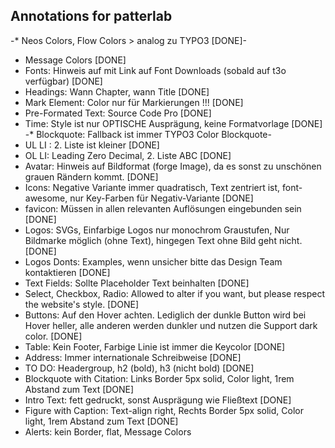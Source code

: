 Annotations for patterlab
-------------------------
-* Neos Colors, Flow Colors > analog zu TYPO3 [DONE]-
* Message Colors [DONE]
* Fonts: Hinweis auf mit Link auf Font Downloads (sobald auf t3o verfügbar) [DONE]
* Headings: Wann Chapter, wann Title [DONE]
* Mark Element: Color nur für Markierungen !!! [DONE]
* Pre-Formated Text: Source Code Pro [DONE]
* Time: Style ist nur OPTISCHE Ausprägung, keine Formatvorlage [DONE]
-* Blockquote: Fallback ist immer TYPO3 Color Blockquote-
* UL LI : 2. Liste ist kleiner [DONE]
* OL LI: Leading Zero Decimal, 2. Liste ABC [DONE]
* Avatar: Hinweis auf Bildformat (forge Image), da es sonst zu unschönen grauen Rändern kommt. [DONE]
* Icons: Negative Variante immer quadratisch, Text zentriert ist, font-awesome, nur Key-Farben für Negativ-Variante [DONE]
* favicon: Müssen in allen relevanten Auflösungen eingebunden sein [DONE]
* Logos: SVGs, Einfarbige Logos nur monochrom Graustufen, Nur Bildmarke möglich (ohne Text), hingegen Text ohne Bild geht nicht. [DONE]
* Logos Donts: Examples, wenn unsicher bitte das Design Team kontaktieren [DONE]
* Text Fields: Sollte Placeholder Text beinhalten [DONE]
* Select, Checkbox, Radio: Allowed to alter if you want, but please respect the website's style. [DONE]
* Buttons: Auf den Hover achten. Lediglich der dunkle Button wird bei Hover heller, alle anderen werden dunkler und nutzen die Support dark color. [DONE]
* Table: Kein Footer, Farbige Linie ist immer die Keycolor [DONE]
* Address: Immer internationale Schreibweise [DONE]
* TO DO: Headergroup, h2 (bold), h3 (nicht bold) [DONE]
* Blockquote with Citation: Links Border 5px solid, Color light, 1rem Abstand zum Text [DONE]
* Intro Text: fett gedruckt, sonst Ausprägung wie Fließtext [DONE]
* Figure with Caption: Text-align right, Rechts Border 5px solid, Color light, 1rem Abstand zum Text [DONE]
* Alerts: kein Border, flat, Message Colors


